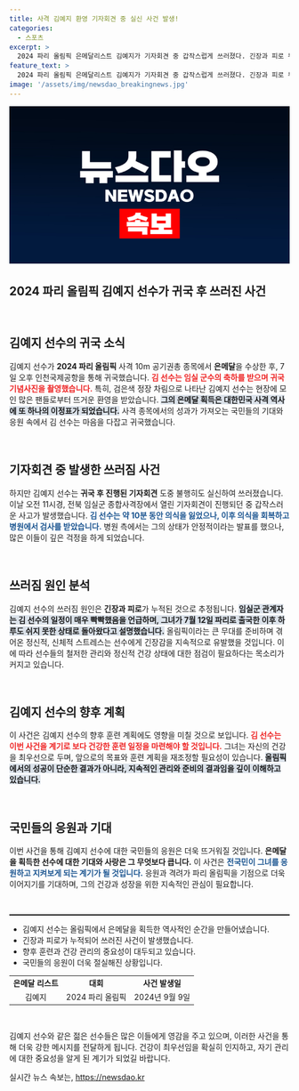 ```yaml
---
title: 사격 김예지 환영 기자회견 중 실신 사건 발생!
categories:
  - 스포츠
excerpt: >
  2024 파리 올림픽 은메달리스트 김예지가 기자회견 중 갑작스럽게 쓰러졌다. 긴장과 피로 누적이 원인으로 추정되며, 축하행사 속에 의식이 돌아온 김 선수의 건강이 우려된다.
feature_text: >
  2024 파리 올림픽 은메달리스트 김예지가 기자회견 중 갑작스럽게 쓰러졌다. 긴장과 피로 누적이 원인으로 추정되며, 축하행사 속에 의식이 돌아온 김 선수의 건강이 우려된다.
image: '/assets/img/newsdao_breakingnews.jpg'
---
```


<p><img src="/assets/img/newsdao_breakingnews.jpg" alt="koreaapp 속보" /></p>

<h2 data-ke-size="size26">2024 파리 올림픽 김예지 선수가 귀국 후 쓰러진 사건</h2>

<p data-ke-size="size16">&nbsp;</p>

<h2>김예지 선수의 귀국 소식</h2>

<p>김예지 선수가 <b>2024 파리 올림픽</b> 사격 10m 공기권총 종목에서 <b>은메달</b>을 수상한 후, 7일 오후 인천국제공항을 통해 귀국했습니다. <b><span style="color: #ee2323;">김 선수는 임실 군수의 축하를 받으며 귀국 기념사진을 촬영했습니다.</span></b> 특히, 검은색 정장 차림으로 나타난 김예지 선수는 현장에 모인 많은 팬들로부터 뜨거운 환영을 받았습니다. <b><span style="background-color: #21538527;">그의 은메달 획득은 대한민국 사격 역사에 또 하나의 이정표가 되었습니다.</span></b> 사격 종목에서의 성과가 가져오는 국민들의 기대와 응원 속에서 김 선수는 마음을 다잡고 귀국했습니다. </p>

<p data-ke-size="size16">&nbsp;</p>

<h2>기자회견 중 발생한 쓰러짐 사건</h2>

<p>하지만 김예지 선수는 <b>귀국 후 진행된 기자회견</b> 도중 불행히도 실신하여 쓰러졌습니다. 이날 오전 11시경, 전북 임실군 종합사격장에서 열린 기자회견이 진행되던 중 갑작스러운 사고가 발생했습니다. <b><span style="color: #1a5490;">김 선수는 약 10분 동안 의식을 잃었으나, 이후 의식을 회복하고 병원에서 검사를 받았습니다.</span></b> 병원 측에서는 그의 상태가 안정적이라는 발표를 했으나, 많은 이들이 깊은 걱정을 하게 되었습니다.</p>

<p data-ke-size="size16">&nbsp;</p>

<h2>쓰러짐 원인 분석</h2>

<p>김예지 선수의 쓰러짐 원인은 <b>긴장과 피로</b>가 누적된 것으로 추정됩니다. <b><span style="background-color: #21538527;">임실군 관계자는 김 선수의 일정이 매우 빡빡했음을 언급하며, 그녀가 7월 12일 파리로 출국한 이후 하루도 쉬지 못한 상태로 돌아왔다고 설명했습니다.</span></b> 올림픽이라는 큰 무대를 준비하며 겪어온 정신적, 신체적 스트레스는 선수에게 긴장감을 지속적으로 유발했을 것입니다. 이에 따라 선수들의 철저한 관리와 정신적 건강 상태에 대한 점검이 필요하다는 목소리가 커지고 있습니다.</p>

<p data-ke-size="size16">&nbsp;</p>

<h2>김예지 선수의 향후 계획</h2>

<p>이 사건은 김예지 선수의 향후 훈련 계획에도 영향을 미칠 것으로 보입니다. <b><span style="color: #ee2323;">김 선수는 이번 사건을 계기로 보다 건강한 훈련 일정을 마련해야 할 것입니다.</span></b> 그녀는 자신의 건강을 최우선으로 두며, 앞으로의 목표와 훈련 계획을 재조정할 필요성이 있습니다. <b><span style="background-color: #21538527;">올림픽에서의 성공이 단순한 결과가 아니라, 지속적인 관리와 준비의 결과임을 깊이 이해하고 있습니다.</span></b></p>

<p data-ke-size="size16">&nbsp;</p>

<h2>국민들의 응원과 기대</h2>

<p>이번 사건을 통해 김예지 선수에 대한 국민들의 응원은 더욱 뜨거워질 것입니다. <b>은메달을 획득한 선수에 대한 기대와 사랑은 그 무엇보다 큽니다.</b> 이 사건은 <b><span style="color: #1a5490;">전국민이 그녀를 응원하고 지켜보게 되는 계기가 될 것입니다.</span></b> 응원과 격려가 파리 올림픽을 기점으로 더욱 이어지기를 기대하며, 그의 건강과 성장을 위한 지속적인 관심이 필요합니다. </p>

<p data-ke-size="size16">&nbsp;</p>

<hr style="border-top: 1px solid #000;"/>

<ul> 
<li>김예지 선수는 올림픽에서 은메달을 획득한 역사적인 순간을 만들어냈습니다.</li> 
<li> 긴장과 피로가 누적되어 쓰러진 사건이 발생했습니다.</li> 
<li> 향후 훈련과 건강 관리의 중요성이 대두되고 있습니다.</li> 
<li> 국민들의 응원이 더욱 절실해진 상황입니다.</li> 
</ul> 

<table style="width:100%; border-collapse: collapse;"> 
<tr> 
<td style="text-align: center; height: 17px;"><b>은메달 리스트</b></td> 
<td style="text-align: center; height: 17px;"><b>대회</b></td> 
<td style="text-align: center; height: 17px;"><b>사건 발생일</b></td> 
</tr> 
<tr> 
<td style="text-align: center; height: 17px;">김예지</td> 
<td style="text-align: center; height: 17px;">2024 파리 올림픽</td> 
<td style="text-align: center; height: 17px;">2024년 9월 9일</td> 
</tr> 
</table>

<p data-ke-size="size16">&nbsp;</p> 

<p>김예지 선수와 같은 젊은 선수들은 많은 이들에게 영감을 주고 있으며, 이러한 사건을 통해 더욱 강한 메시지를 전달하게 됩니다. 건강이 최우선임을 확실히 인지하고, 자기 관리에 대한 중요성을 알게 된 계기가 되었길 바랍니다.</p>
실시간 뉴스 속보는, <a href="https://newsdao.kr" rel="dofollow">https://newsdao.kr</a>


